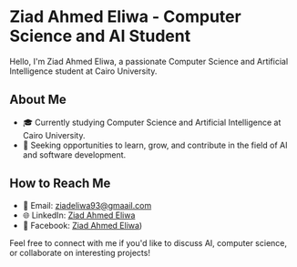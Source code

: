 # Ziad Ahmed Eliwa - Computer Science and AI Student

Hello, I'm Ziad Ahmed Eliwa, a passionate Computer Science and Artificial Intelligence student at Cairo University.

## About Me

- 🎓 Currently studying Computer Science and Artificial Intelligence at Cairo University.
- 💼 Seeking opportunities to learn, grow, and contribute in the field of AI and software development.

## How to Reach Me

- 📧 Email: [ziadeliwa93@gmaail.com](mailto:ziadeliwa93@gmail.com)
- 🌐 LinkedIn: [Ziad Ahmed Eliwa]((https://www.linkedin.com/in/ziad-eliwa-b48754240/))
- 📘 Facebook: [Ziad Ahmed Eliwa](https://www.facebook.com/profile.php?id=100008291761769&mibextid=LQQJ4d))

Feel free to connect with me if you'd like to discuss AI, computer science, or collaborate on interesting projects!
